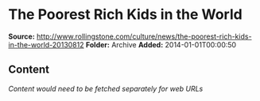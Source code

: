 # The Poorest Rich Kids in the World

**Source:** http://www.rollingstone.com/culture/news/the-poorest-rich-kids-in-the-world-20130812
**Folder:** Archive
**Added:** 2014-01-01T00:00:50




## Content
*Content would need to be fetched separately for web URLs*

